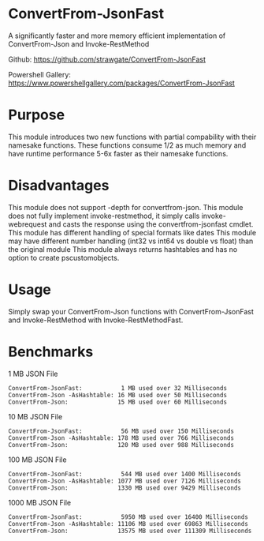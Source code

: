 # ConvertFrom-JsonFast
A significantly faster and more memory efficient implementation of ConvertFrom-Json and Invoke-RestMethod

Github: https://github.com/strawgate/ConvertFrom-JsonFast

Powershell Gallery: https://www.powershellgallery.com/packages/ConvertFrom-JsonFast

# Purpose
This module introduces two new functions with partial compability with their namesake functions. These functions consume 1/2 as much memory and have runtime performance 5-6x faster as their namesake functions.

# Disadvantages
This module does not support -depth for convertfrom-json.
This module does not fully implement invoke-restmethod, it simply calls invoke-webrequest and casts the response using the convertfrom-jsonfast cmdlet.
This module has different handling of special formats like dates
This module may have different number handling (int32 vs int64 vs double vs float) than the original module
This module always returns hashtables and has no option to create pscustomobjects.

# Usage
Simply swap your ConvertFrom-Json functions with ConvertFrom-JsonFast and Invoke-RestMethod with Invoke-RestMethodFast.

# Benchmarks

1 MB JSON File
```
ConvertFrom-JsonFast:           1 MB used over 32 Milliseconds
ConvertFrom-Json -AsHashtable: 16 MB used over 50 Milliseconds
ConvertFrom-Json:              15 MB used over 60 Milliseconds
```

10 MB JSON File
```
ConvertFrom-JsonFast:           56 MB used over 150 Milliseconds
ConvertFrom-Json -AsHashtable: 178 MB used over 766 Milliseconds
ConvertFrom-Json:              120 MB used over 988 Milliseconds
```

100 MB JSON File
```
ConvertFrom-JsonFast:           544 MB used over 1400 Milliseconds
ConvertFrom-Json -AsHashtable: 1077 MB used over 7126 Milliseconds
ConvertFrom-Json:              1330 MB used over 9429 Milliseconds
```

1000 MB JSON File
```
ConvertFrom-JsonFast:           5950 MB used over 16400 Milliseconds
ConvertFrom-Json -AsHashtable: 11106 MB used over 69863 Milliseconds
ConvertFrom-Json:              13575 MB used over 111309 Milliseconds
```
